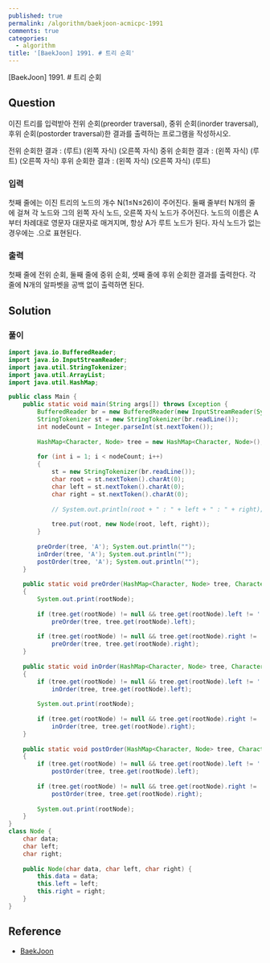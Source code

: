 ```yaml
---
published: true
permalink: /algorithm/baekjoon-acmicpc-1991
comments: true
categories:
  - algorithm
title: '[BaekJoon] 1991. # 트리 순회'
---
```

[BaekJoon] 1991. # 트리 순회


## Question

이진 트리를 입력받아 전위 순회(preorder traversal), 중위 순회(inorder traversal), 후위 순회(postorder traversal)한 결과를 출력하는 프로그램을 작성하시오.

전위 순회한 결과 : (루트) (왼쪽 자식) (오른쪽 자식)
중위 순회한 결과 : (왼쪽 자식) (루트) (오른쪽 자식)
후위 순회한 결과 : (왼쪽 자식) (오른쪽 자식) (루트)


### 입력
첫째 줄에는 이진 트리의 노드의 개수 N(1≤N≤26)이 주어진다. 둘째 줄부터 N개의 줄에 걸쳐 각 노드와 그의 왼쪽 자식 노드, 오른쪽 자식 노드가 주어진다. 노드의 이름은 A부터 차례대로 영문자 대문자로 매겨지며, 항상 A가 루트 노드가 된다. 자식 노드가 없는 경우에는 .으로 표현된다.


### 출력
첫째 줄에 전위 순회, 둘째 줄에 중위 순회, 셋째 줄에 후위 순회한 결과를 출력한다. 각 줄에 N개의 알파벳을 공백 없이 출력하면 된다.



## Solution
### 풀이 
```java
import java.io.BufferedReader;
import java.io.InputStreamReader;
import java.util.StringTokenizer;
import java.util.ArrayList;
import java.util.HashMap;

public class Main {
    public static void main(String args[]) throws Exception {
        BufferedReader br = new BufferedReader(new InputStreamReader(System.in));
        StringTokenizer st = new StringTokenizer(br.readLine());
        int nodeCount = Integer.parseInt(st.nextToken());
        
        HashMap<Character, Node> tree = new HashMap<Character, Node>(); // HashMap         
        
        for (int i = 1; i < nodeCount; i++)
        {
            st = new StringTokenizer(br.readLine());
            char root = st.nextToken().charAt(0);
            char left = st.nextToken().charAt(0);
            char right = st.nextToken().charAt(0);
            
            // System.out.println(root + " : " + left + " : " + right);
            
            tree.put(root, new Node(root, left, right));
        }
        
        preOrder(tree, 'A'); System.out.println("");
        inOrder(tree, 'A'); System.out.println("");
        postOrder(tree, 'A'); System.out.println("");
    }
    
    public static void preOrder(HashMap<Character, Node> tree, Character rootNode)
    {
        System.out.print(rootNode);
        
        if (tree.get(rootNode) != null && tree.get(rootNode).left != '.')
            preOrder(tree, tree.get(rootNode).left);
        
        if (tree.get(rootNode) != null && tree.get(rootNode).right != '.')
            preOrder(tree, tree.get(rootNode).right);
    }
    
    public static void inOrder(HashMap<Character, Node> tree, Character rootNode)
    {
        if (tree.get(rootNode) != null && tree.get(rootNode).left != '.')
            inOrder(tree, tree.get(rootNode).left);
            
        System.out.print(rootNode);
        
        if (tree.get(rootNode) != null && tree.get(rootNode).right != '.')
            inOrder(tree, tree.get(rootNode).right);
    }
    
    public static void postOrder(HashMap<Character, Node> tree, Character rootNode)
    {
        if (tree.get(rootNode) != null && tree.get(rootNode).left != '.')
            postOrder(tree, tree.get(rootNode).left);  
         
        if (tree.get(rootNode) != null && tree.get(rootNode).right != '.')
            postOrder(tree, tree.get(rootNode).right);
            
        System.out.print(rootNode);
    }
}
class Node { 
    char data; 
    char left; 
    char right; 
    
    public Node(char data, char left, char right) { 
        this.data = data; 
        this.left = left;
        this.right = right;
    } 
}
```
  


## Reference
- [BaekJoon](https://www.acmicpc.net/problem/1991)
